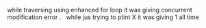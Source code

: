 while traversing using enhanced for loop it was giving concurrent modification error .
​
​
while jus trying to ptint X it was giving 1 all time